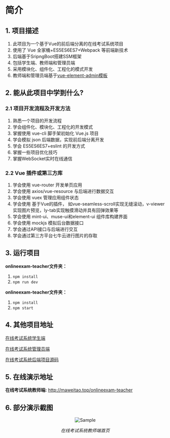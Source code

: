 # 简介

## 1. 项目描述

1. 此项目为一个基于Vue的前后端分离的在线考试系统项目
2. 使用了 Vue 全家桶+ES5ES6ES7+Webpack 等前端新技术 
3. 后端基于SripngBoot搭建SSM框架
4. 包括学生端、教师端和管理员端 
5. 采用模块化、组件化、工程化的模式开发
6. 教师端和管理员端基于[vue-element-admin模板](https://github.com/PanJiaChen/vue-element-admin)

## 2. 能从此项目中学到什么? 

### 2.1 项目开发流程及开发方法 

1. 熟悉一个项目的开发流程
2. 学会组件化、模块化、工程化的开发模式 
3. 掌握使用 vue-cli 脚手架初始化 Vue.js 项目
4. 学会模拟 json 后端数据，实现前后端分离开发 
5. 学会 ES5ES6ES7+eslint 的开发方式 
6. 掌握一些项目优化技巧 
7. 掌握WebSocket实时在线通信

### 2.2 Vue 插件或第三方库

1. 学会使用 vue-router 开发单页应用 
2. 学会使用 axios/vue-resource 与后端进行数据交互
3. 学会使用 vuex 管理应用组件状态
4. 学会使用 基于Vue的插件， 如vue-seamless-scroll实现无缝滚动，v-viewer实现图片预览，ly-tab实现触摸滑动并具有回弹效果等
5. 学会使用 mint-ui、muse-ui和element-ui 组件库构建界面
6. 学会使用 mockjs 模拟后台数据接口
7. 学会通过API接口与后端进行交互  
8. 学会通过第三方平台七牛云进行图片的存取  

## 3. 运行项目

**onlineexam-teacher文件夹：**

1. `npm install`
2. `npm run dev`

**onlineexam-teacher文件夹：**

1. `npm install`
2. `npm start`

## 4. 其他项目地址

[在线考试系统学生端](https://github.com/FrontDemon/onlineexam-student)

[在线考试系统管理员端](https://github.com/FrontDemon/onlineexam-admin)

[在线考试系统后端项目源码](https://github.com/FrontDemon/onlineexam-system-backend)

## 5. 在线演示地址

**在线考试系统教师端:** http://maweitao.top/onlineexam-teacher

## 6. 部分演示截图

<p align="center">
	<img src="http://qiniu.maweitao.top/teacher-home.png" alt="Sample">
	<p align="center">
    <em>在线考试系统教师端首页</em>
  </p>
</p>


